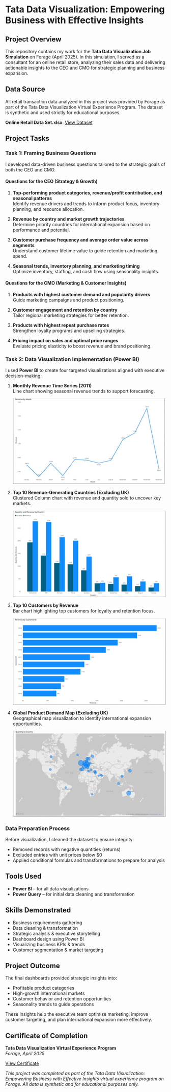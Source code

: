 # Tata Data Visualization: Empowering Business with Effective Insights

## Project Overview
This repository contains my work for the **Tata Data Visualization Job Simulation** on Forage (April 2025). In this simulation, I served as a consultant for an online 
retail store, analyzing their sales data and delivering actionable insights to the CEO and CMO for strategic planning and business expansion.

## Data Source

All retail transaction data analyzed in this project was provided by Forage as part of the Tata Data Visualization Virtual Experience Program. The dataset is synthetic and used strictly for educational purposes.

**Online Retail Data Set.xlsx**: [View Dataset](Tata-Data-Visualization/Online%20Retail%20Data%20Set.xlsx)


## Project Tasks

### Task 1: Framing Business Questions

I developed data-driven business questions tailored to the strategic goals of both the CEO and CMO.

#### Questions for the CEO (Strategy & Growth)
1. **Top-performing product categories, revenue/profit contribution, and seasonal patterns**  
   Identify revenue drivers and trends to inform product focus, inventory planning, and resource allocation.

2. **Revenue by country and market growth trajectories**  
   Determine priority countries for international expansion based on performance and potential.

3. **Customer purchase frequency and average order value across segments**  
   Understand customer lifetime value to guide retention and marketing spend.

4. **Seasonal trends, inventory planning, and marketing timing**  
   Optimize inventory, staffing, and cash flow using seasonality insights.

#### Questions for the CMO (Marketing & Customer Insights)
1. **Products with highest customer demand and popularity drivers**  
   Guide marketing campaigns and product positioning.

2. **Customer engagement and retention by country**  
   Tailor regional marketing strategies for better retention.

3. **Products with highest repeat purchase rates**  
   Strengthen loyalty programs and upselling strategies.

4. **Pricing impact on sales and optimal price ranges**  
   Evaluate pricing elasticity to boost revenue and brand positioning.

### Task 2: Data Visualization Implementation (Power BI)

I used **Power BI** to create four targeted visualizations aligned with executive decision-making:

1. **Monthly Revenue Time Series (2011)**  
   Line chart showing seasonal revenue trends to support forecasting.
   
   ![Monthly Revenue](screenshots/Qtn%201.JPG)

2. **Top 10 Revenue-Generating Countries (Excluding UK)**  
   Clustered Column chart with revenue and quantity sold to uncover key markets.

   ![Top Countries](screenshots/Qtn%202.JPG)

3. **Top 10 Customers by Revenue**  
   Bar chart highlighting top customers for loyalty and retention focus.

   ![Top Customers](screenshots/Qtn%203.JPG)

5. **Global Product Demand Map (Excluding UK)**  
   Geographical map visualization to identify international expansion opportunities.

   ![Global Demand](screenshots/Qtn%204.JPG)

### Data Preparation Process

Before visualization, I cleaned the dataset to ensure integrity:
- Removed records with negative quantities (returns)
- Excluded entries with unit prices below $0
- Applied conditional formulas and transformations to prepare for analysis

## Tools Used
- **Power BI** – for all data visualizations
- **Power Query** – for initial data cleaning and transformation

## Skills Demonstrated
- Business requirements gathering  
- Data cleaning & transformation  
- Strategic analysis & executive storytelling  
- Dashboard design using Power BI  
- Visualizing business KPIs & trends  
- Customer segmentation & market targeting

## Project Outcome
The final dashboards provided strategic insights into:
- Profitable product categories  
- High-growth international markets  
- Customer behavior and retention opportunities  
- Seasonality trends to guide operations

These insights help the executive team optimize marketing, improve customer targeting, and plan international expansion more effectively.

## Certificate of Completion  
**Tata Data Visualization Virtual Experience Program**  
_Forage, April 2025_

[View Certificate](https://forage-uploads-prod.s3.amazonaws.com/completion-certificates/ifobHAoMjQs9s6bKS/MyXvBcppsW2FkNYCX_ifobHAoMjQs9s6bKS_jEbwX2TKYBdtWfmBh_1743779909223_completion_certificate.pdf)


*This project was completed as part of the Tata Data Visualization: Empowering Business with Effective Insights virtual experience program on Forage. All data is synthetic and for educational purposes only.*

